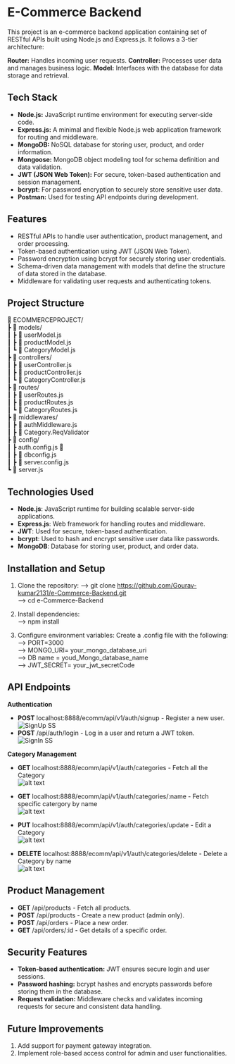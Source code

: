 # E-Commerce Backend
This project is an e-commerce backend application containing set of RESTful APIs built using Node.js and Express.js. It follows a 3-tier architecture:

**Router:** Handles incoming user requests.
**Controller:** Processes user data and manages business logic.
**Model:** Interfaces with the database for data storage and retrieval.


## Tech Stack
* **Node.js:** JavaScript runtime environment for executing server-side code.
* **Express.js:** A minimal and flexible Node.js web application framework for routing and middleware.
* **MongoDB:** NoSQL database for storing user, product, and order information.
* **Mongoose:** MongoDB object modeling tool for schema definition and data validation.
* **JWT (JSON Web Token):** For secure, token-based authentication and session management.
* **bcrypt:** For password encryption to securely store sensitive user data.
* **Postman:** Used for testing API endpoints during development.

 ## Features
* RESTful APIs to handle user authentication, product management, and order processing.
* Token-based authentication using JWT (JSON Web Token).
* Password encryption using bcrypt for securely storing user credentials.
* Schema-driven data management with models that define the structure of data stored in the database.
* Middleware for validating user requests and authenticating tokens.

## Project Structure
📂 ECOMMERCEPROJECT/<br> ┣ 📂 models/ <br>┃ ┣ 📜 userModel.js<br> ┃ ┣ 📜 productModel.js <br>┃ ┗ 📜 CategoryModel.js <br>┣ 📂 controllers/ <br>┃ ┣ 📜 userController.js<br> ┃ ┣ 📜 productController.js <br> ┃ ┗ 📜 CategoryController.js <br>┣ 📂 routes/<br> ┃ ┣ 📜 userRoutes.js <br>┃ ┣ 📜 productRoutes.js<br> ┃ ┗ 📜 CategoryRoutes.js<br> ┣ 📂 middlewares/ <br>┃ ┣ 📜 authMiddleware.js <br> ┃ ┣ 📜 Category.ReqValidator <br> ┣ 📂 config/ <br> ┃ ┣ auth.config.js 📜 <br> ┃ ┣ 📜 dbconfig.js <br>┃ ┣ 📜 server.config.js <br>  ┗ 📜 server.js


## Technologies Used
- **Node.js**: JavaScript runtime for building scalable server-side applications.
- **Express.js**: Web framework for handling routes and middleware.
- **JWT**: Used for secure, token-based authentication.
- **bcrypt**: Used to hash and encrypt sensitive user data like passwords.
- **MongoDB**: Database for storing user, product, and order data.

## Installation and Setup

1. Clone the repository:
--> git clone https://github.com/Gourav-kumar2131/e-Commerce-Backend.git <br>
--> cd e-Commerce-Backend <br>

2. Install dependencies: <br>
  -->  npm install

3. Configure environment variables: Create a .config file with the following:
--> PORT=3000 <br>
--> MONGO_URI= your_mongo_database_uri <br>
--> DB name = youd_Mongo_database_name <br>
--> JWT_SECRET= your_jwt_secretCode <br>


## API Endpoints
**Authentication**
* **POST** localhost:8888/ecomm/api/v1/auth/signup - Register a new user. <br>
![SignUp SS](Utility/SignUpSS.png)
* **POST** /api/auth/login - Log in a user and return a JWT token. <br>
![SignIn SS](Utility/SingIn_SS.png)

**Category Management**
* **GET** localhost:8888/ecomm/api/v1/auth/categories - Fetch all the Category <br>
![alt text](Utility/AllCategory.png)

* **GET** localhost:8888/ecomm/api/v1/auth/categories/:name  - Fetch specific catergory by name <br>
![alt text](Utility/OneCategory.png)

* **PUT** localhost:8888/ecomm/api/v1/auth/categories/update - Edit a Category <br>
![alt text](Utility/EditCaategory.png)

* **DELETE** localhost:8888/ecomm/api/v1/auth/categories/delete - Delete a Category by name <br>
![alt text](Utility/DelCategory.png)


## Product Management
* **GET** /api/products - Fetch all products. 
* **POST** /api/products - Create a new product (admin only).
* **POST** /api/orders - Place a new order.
* **GET** /api/orders/:id - Get details of a specific order.

## Security Features
* **Token-based authentication:** JWT ensures secure login and user sessions.
* **Password hashing:** bcrypt hashes and encrypts passwords before storing them in the database.
* **Request validation:** Middleware checks and validates incoming requests for secure and consistent data handling.
## Future Improvements
1. Add support for payment gateway integration.
2. Implement role-based access control for admin and user functionalities.


